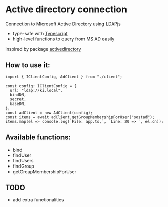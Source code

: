 # Active directory connection

Connection to Microsoft Active Directory using [LDAPjs](https://www.npmjs.com/package/ldapjs)

- type-safe with [Typescript](https://www.typescriptlang.org/)
- high-level functions to query from MS AD easily

inspired by package [activedirectory](https://www.npmjs.com/package/activedirectory)

## How to use it:

```
import { IClientConfig, AdClient } from "./client";

const config: IClientConfig = {
  url: "ldap://ki.local",
  bindDN,
  secret,
  baseDN,
};
const adClient = new AdClient(config);
const items = await adClient.getGroupMembershipForUser("sostad");
items.map(el => console.log(`File: app.ts,`, `Line: 20 => `, el.cn));
```

## Available functions:

- bind
- findUser
- findUsers
- findGroup
- getGroupMembershipForUser

## TODO

- add extra functionalities

